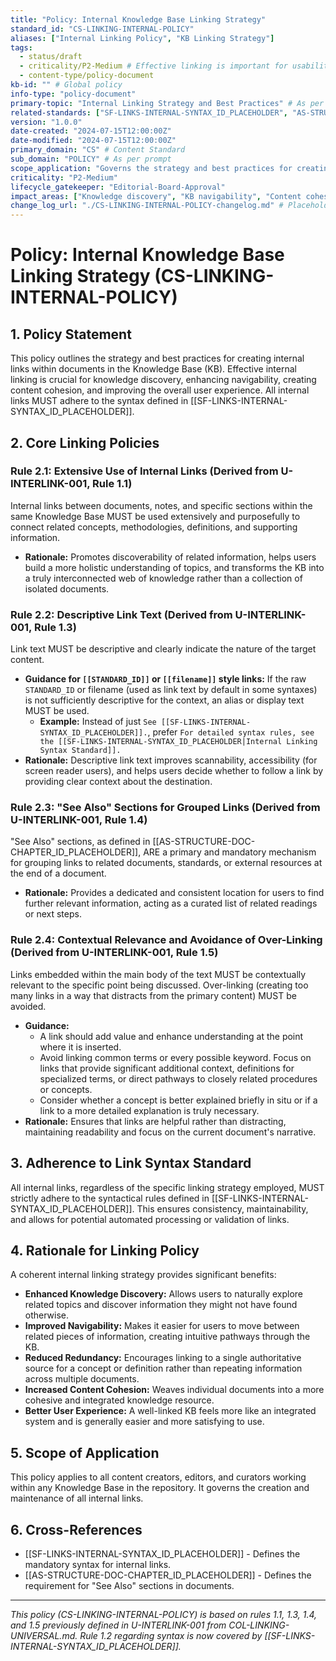 ```yaml
---
title: "Policy: Internal Knowledge Base Linking Strategy"
standard_id: "CS-LINKING-INTERNAL-POLICY"
aliases: ["Internal Linking Policy", "KB Linking Strategy"]
tags:
  - status/draft
  - criticality/P2-Medium # Effective linking is important for usability
  - content-type/policy-document
kb-id: "" # Global policy
info-type: "policy-document"
primary-topic: "Internal Linking Strategy and Best Practices" # As per prompt
related-standards: ["SF-LINKS-INTERNAL-SYNTAX_ID_PLACEHOLDER", "AS-STRUCTURE-DOC-CHAPTER_ID_PLACEHOLDER"]
version: "1.0.0"
date-created: "2024-07-15T12:00:00Z"
date-modified: "2024-07-15T12:00:00Z"
primary_domain: "CS" # Content Standard
sub_domain: "POLICY" # As per prompt
scope_application: "Governs the strategy and best practices for creating internal links within and between documents in all Knowledge Bases."
criticality: "P2-Medium"
lifecycle_gatekeeper: "Editorial-Board-Approval"
impact_areas: ["Knowledge discovery", "KB navigability", "Content cohesion", "User experience", "Information architecture"]
change_log_url: "./CS-LINKING-INTERNAL-POLICY-changelog.md" # Placeholder
---
```


# Policy: Internal Knowledge Base Linking Strategy (CS-LINKING-INTERNAL-POLICY)

## 1. Policy Statement

This policy outlines the strategy and best practices for creating internal links within documents in the Knowledge Base (KB). Effective internal linking is crucial for knowledge discovery, enhancing navigability, creating content cohesion, and improving the overall user experience. All internal links MUST adhere to the syntax defined in [[SF-LINKS-INTERNAL-SYNTAX_ID_PLACEHOLDER]].

## 2. Core Linking Policies

### Rule 2.1: Extensive Use of Internal Links (Derived from U-INTERLINK-001, Rule 1.1)
Internal links between documents, notes, and specific sections within the same Knowledge Base MUST be used extensively and purposefully to connect related concepts, methodologies, definitions, and supporting information.
*   **Rationale:** Promotes discoverability of related information, helps users build a more holistic understanding of topics, and transforms the KB into a truly interconnected web of knowledge rather than a collection of isolated documents.

### Rule 2.2: Descriptive Link Text (Derived from U-INTERLINK-001, Rule 1.3)
Link text MUST be descriptive and clearly indicate the nature of the target content.
*   **Guidance for `[[STANDARD_ID]]` or `[[filename]]` style links:** If the raw `STANDARD_ID` or filename (used as link text by default in some syntaxes) is not sufficiently descriptive for the context, an alias or display text MUST be used.
    *   **Example:** Instead of just `See [[SF-LINKS-INTERNAL-SYNTAX_ID_PLACEHOLDER]].`, prefer `For detailed syntax rules, see the [[SF-LINKS-INTERNAL-SYNTAX_ID_PLACEHOLDER|Internal Linking Syntax Standard]].`
*   **Rationale:** Descriptive link text improves scannability, accessibility (for screen reader users), and helps users decide whether to follow a link by providing clear context about the destination.

### Rule 2.3: "See Also" Sections for Grouped Links (Derived from U-INTERLINK-001, Rule 1.4)
"See Also" sections, as defined in [[AS-STRUCTURE-DOC-CHAPTER_ID_PLACEHOLDER]], ARE a primary and mandatory mechanism for grouping links to related documents, standards, or external resources at the end of a document.
*   **Rationale:** Provides a dedicated and consistent location for users to find further relevant information, acting as a curated list of related readings or next steps.

### Rule 2.4: Contextual Relevance and Avoidance of Over-Linking (Derived from U-INTERLINK-001, Rule 1.5)
Links embedded within the main body of the text MUST be contextually relevant to the specific point being discussed. Over-linking (creating too many links in a way that distracts from the primary content) MUST be avoided.
*   **Guidance:**
    *   A link should add value and enhance understanding at the point where it is inserted.
    *   Avoid linking common terms or every possible keyword. Focus on links that provide significant additional context, definitions for specialized terms, or direct pathways to closely related procedures or concepts.
    *   Consider whether a concept is better explained briefly in situ or if a link to a more detailed explanation is truly necessary.
*   **Rationale:** Ensures that links are helpful rather than distracting, maintaining readability and focus on the current document's narrative.

## 3. Adherence to Link Syntax Standard

All internal links, regardless of the specific linking strategy employed, MUST strictly adhere to the syntactical rules defined in [[SF-LINKS-INTERNAL-SYNTAX_ID_PLACEHOLDER]]. This ensures consistency, maintainability, and allows for potential automated processing or validation of links.

## 4. Rationale for Linking Policy

A coherent internal linking strategy provides significant benefits:

*   **Enhanced Knowledge Discovery:** Allows users to naturally explore related topics and discover information they might not have found otherwise.
*   **Improved Navigability:** Makes it easier for users to move between related pieces of information, creating intuitive pathways through the KB.
*   **Reduced Redundancy:** Encourages linking to a single authoritative source for a concept or definition rather than repeating information across multiple documents.
*   **Increased Content Cohesion:** Weaves individual documents into a more cohesive and integrated knowledge resource.
*   **Better User Experience:** A well-linked KB feels more like an integrated system and is generally easier and more satisfying to use.

## 5. Scope of Application

This policy applies to all content creators, editors, and curators working within any Knowledge Base in the repository. It governs the creation and maintenance of all internal links.

## 6. Cross-References
- [[SF-LINKS-INTERNAL-SYNTAX_ID_PLACEHOLDER]] - Defines the mandatory syntax for internal links.
- [[AS-STRUCTURE-DOC-CHAPTER_ID_PLACEHOLDER]] - Defines the requirement for "See Also" sections in documents.

---
*This policy (CS-LINKING-INTERNAL-POLICY) is based on rules 1.1, 1.3, 1.4, and 1.5 previously defined in U-INTERLINK-001 from COL-LINKING-UNIVERSAL.md. Rule 1.2 regarding syntax is now covered by [[SF-LINKS-INTERNAL-SYNTAX_ID_PLACEHOLDER]].*
```
